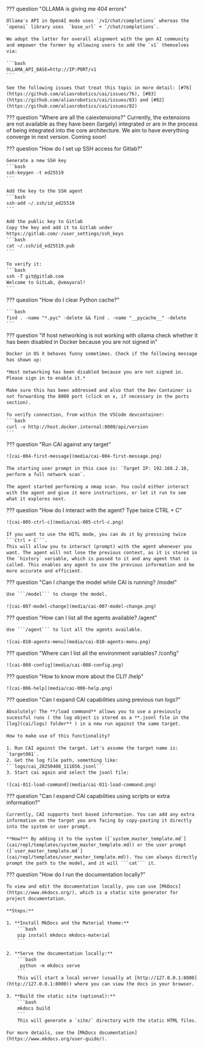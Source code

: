 ??? question "OLLAMA is giving me 404 errors"

    Ollama's API in OpenAI mode uses `/v1/chat/completions` whereas the `openai` library uses  `base_url` + `/chat/completions`.
    
    We adopt the latter for overall alignment with the gen AI community and empower the former by allowing users to add the `v1` themselves via:
    
    ```bash
    OLLAMA_API_BASE=http://IP:PORT/v1
    ```
    
    See the following issues that treat this topic in more detail: [#76](https://github.com/aliasrobotics/cai/issues/76), [#83](https://github.com/aliasrobotics/cai/issues/83) and [#82](https://github.com/aliasrobotics/cai/issues/82)


??? question "Where are all the caiextensions?"
    Currently, the extensions are not available as they have been (largely) integrated or are in the process of being integrated into the core architecture. We aim to have everything converge in next version. Coming soon!

??? question "How do I set up SSH access for Gitlab?"

    Generate a new SSH key
    ```bash
    ssh-keygen -t ed25519
    ```
    
    Add the key to the SSH agent
    ```bash
    ssh-add ~/.ssh/id_ed25519
    ```
    
    Add the public key to Gitlab
    Copy the key and add it to Gitlab under https://gitlab.com/-/user_settings/ssh_keys
    ```bash
    cat ~/.ssh/id_ed25519.pub
    ```
    
    To verify it:
    ```bash
    ssh -T git@gitlab.com
    Welcome to GitLab, @vmayoral!
    ```

??? question "How do I clear Python cache?"

    ```bash
    find . -name "*.pyc" -delete && find . -name "__pycache__" -delete
    ```

??? question "If host networking is not working with ollama check whether it has been disabled in Docker because you are not signed in"

    Docker in OS X behaves funny sometimes. Check if the following message has shown up:
    
    *Host networking has been disabled because you are not signed in. Please sign in to enable it.*
    
    Make sure this has been addressed and also that the Dev Container is not forwarding the 8000 port (click on x, if necessary in the ports section).
    
    To verify connection, from within the VSCode devcontainer:
    ```bash
    curl -v http://host.docker.internal:8000/api/version
    ```

??? question "Run CAI against any target"

    ![cai-004-first-message](media/cai-004-first-message.png)
    
    The starting user prompt in this case is: `Target IP: 192.168.2.10, perform a full network scan`.
    
    The agent started performing a nmap scan. You could either interact with the agent and give it more instructions, or let it run to see what it explores next.

??? question "How do I interact with the agent? Type twice CTRL + C"

    ![cai-005-ctrl-c](media/cai-005-ctrl-c.png)
    
    If you want to use the HITL mode, you can do it by presssing twice ```Ctrl + C```.
    This will allow you to interact (prompt) with the agent whenever you want. The agent will not lose the previous context, as it is stored in the `history` variable, which is passed to it and any agent that is called. This enables any agent to use the previous information and be more accurate and efficient.

??? question "Can I change the model while CAI is running? /model"

    Use ```/model``` to change the model.
    
    ![cai-007-model-change](media/cai-007-model-change.png)

??? question "How can I list all the agents available? /agent"

    Use ```/agent``` to list all the agents available.
    
    ![cai-010-agents-menu](media/cai-010-agents-menu.png)

??? question "Where can I list all the environment variables? /config"

    ![cai-008-config](media/cai-008-config.png)

??? question "How to know more about the CLI? /help"

    ![cai-006-help](media/cai-006-help.png)
    

??? question "Can I expand CAI capabilities using previous run logs?"

    Absolutely! The **/load command** allows you to use a previously sucessful runs ( the log object is stored as a **.jsonl file in the [log](cai/logs) folder** ) in a new run against the same target.
    
    How to make use of this functionality?
    
    1. Run CAI against the target. Let's assume the target name is: `target001`.
    2. Get the log file path, something like: ```logs/cai_20250408_111856.jsonl```
    3. Start cai again and select the jsonl file:
    
    ![cai-011-load-command](media/cai-011-load-command.png)

??? question "Can I expand CAI capabilities using scripts or extra information?"

    Currently, CAI supports text based information. You can add any extra information on the target you are facing by copy-pasting it directly into the system or user prompt.
    
    **How?** By adding it to the system ([`system_master_template.md`](cai/repl/templates/system_master_template.md)) or the user prompt ([`user_master_template.md`](cai/repl/templates/user_master_template.md)). You can always directly prompt the path to the model, and it will ```cat``` it.

??? question "How do I run the documentation locally?"

    To view and edit the documentation locally, you can use [MkDocs](https://www.mkdocs.org/), which is a static site generator for project documentation.
    
    **Steps:**
    
    1. **Install MkDocs and the Material theme:**
        ```bash
        pip install mkdocs mkdocs-material
        ```
    
    2. **Serve the documentation locally:**
        ```bash
         python -m mkdocs serve
        ```
        This will start a local server (usually at [http://127.0.0.1:8000](http://127.0.0.1:8000)) where you can view the docs in your browser.
    
    3. **Build the static site (optional):**
        ```bash
        mkdocs build
        ```
        This will generate a `site/` directory with the static HTML files.
    
    For more details, see the [MkDocs documentation](https://www.mkdocs.org/user-guide/).

